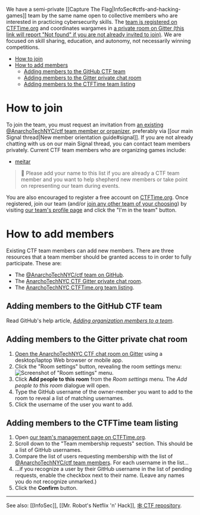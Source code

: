 We have a semi-private [[Capture The Flag|InfoSec#ctfs-and-hacking-games]] team by the same name open to collective members who are interested in practicing cybersecurity skills. The [team is registered on CTFTime.org](https://ctftime.org/team/34635) and coordinates wargames in [a private room on Gitter (this link will report "Not found" if you are not already invited to join)](https://gitter.im/AnarchoTechNYC/CTF). We are focused on skill sharing, education, and autonomy, not necessarily winning competitions.

* [How to join](#how-to-join)
* [How to add members](#how-to-add-members)
  * [Adding members to the GitHub CTF team](#adding-members-to-the-github-ctf-team)
  * [Adding members to the Gitter private chat room](#adding-members-to-the-gitter-private-chat-room)
  * [Adding members to the CTFTime team listing](#adding-members-to-the-ctftime-team-listing)

# How to join

To join the team, you must request an invitation from [an existing @AnarchoTechNYC/ctf team member or organizer](https://github.com/orgs/AnarchoTechNYC/teams/ctf), preferably via [[our main Signal thread|New member orientation guide#signal]]. If you are not already chatting with us on our main Signal thread, you can contact team members privately. Current CTF team members who are organizing games include:

* [meitar](https://github.com/meitar)

> 📝 Please add your name to this list if you are already a CTF team member and you want to help shepherd new members or take point on representing our team during events.

You are also encouraged to register a free account on [CTFTime.org](https://ctftime.org/). Once registered, join our team (and/or [join any other team of your choosing](https://ctftime.org/faq/#team)) by visiting [our team's profile page](https://ctftime.org/team/34635) and click the "I'm in the team" button.

# How to add members

Existing CTF team members can add new members. There are three resources that a team member should be granted access to in order to fully participate. These are:

* The [@AnarchoTechNYC/ctf team on GitHub](https://github.com/orgs/AnarchoTechNYC/teams/ctf).
* The [AnarchoTechNYC CTF Gitter private chat room](https://gitter.im/AnarchoTechNYC/CTF).
* The [AnarchoTechNYC CTFTime.org team listing](https://ctftime.org/team/34635/).

## Adding members to the GitHub CTF team

Read GitHub's help article, [*Adding organization members to a team*](https://help.github.com/articles/adding-organization-members-to-a-team/).

## Adding members to the Gitter private chat room

1. [Open the AnarchoTechNYC CTF chat room on Gitter](https://gitter.im/AnarchoTechNYC/CTF) using a desktop/laptop Web browser or mobile app.
1. Click the "Room settings" button, revealing the room settings menu:  
  ![Screenshot of "Room settings" menu.](https://web.archive.org/web/20170216044910/https://i.imgur.com/cASsPCL.png)
1. Click **Add people to this room** from the *Room settings* menu. The *Add people to this room* dialogue will open.
1. Type the GitHub username of the owner-member you want to add to the room to reveal a list of matching usernames.
1. Click the username of the user you want to add.

## Adding members to the CTFTime team listing

1. Open [our team's management page on CTFTime.org](https://ctftime.org/team/34635/edit/#members).
1. Scroll down to the "Team membership requests" section. This should be a list of GitHub usernames.
1. Compare the list of users requesting membership with the list of [@AnarchoTechNYC/ctf team members](https://github.com/orgs/AnarchoTechNYC/teams/ctf). For each username in the list…
  1. …if you recognize a user by their GitHub username in the list of pending requests, enable the checkbox next to their name. (Leave any names you do not recognize unmarked.)
1. Click the **Confirm** button.

---

See also: [[InfoSec]], [[Mr. Robot's Netflix 'n' Hack]], [:spider_web: CTF repository](https://github.com/AnarchoTechNYC/CTF/#readme).